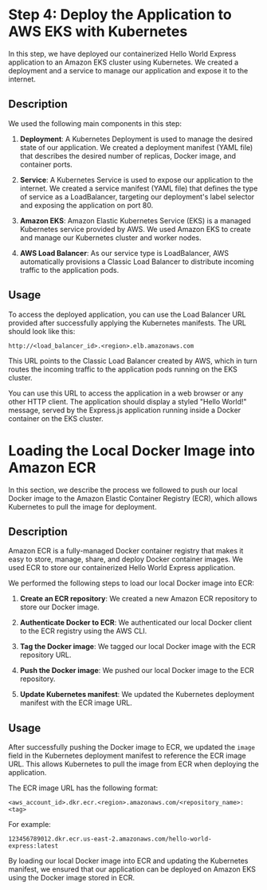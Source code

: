 # Step 4: Deploy the Application to AWS EKS with Kubernetes

In this step, we have deployed our containerized Hello World Express application to an Amazon EKS cluster using Kubernetes. We created a deployment and a service to manage our application and expose it to the internet.

## Description

We used the following main components in this step:

1. **Deployment**: A Kubernetes Deployment is used to manage the desired state of our application. We created a deployment manifest (YAML file) that describes the desired number of replicas, Docker image, and container ports.

2. **Service**: A Kubernetes Service is used to expose our application to the internet. We created a service manifest (YAML file) that defines the type of service as a LoadBalancer, targeting our deployment's label selector and exposing the application on port 80.

3. **Amazon EKS**: Amazon Elastic Kubernetes Service (EKS) is a managed Kubernetes service provided by AWS. We used Amazon EKS to create and manage our Kubernetes cluster and worker nodes.

4. **AWS Load Balancer**: As our service type is LoadBalancer, AWS automatically provisions a Classic Load Balancer to distribute incoming traffic to the application pods.

## Usage

To access the deployed application, you can use the Load Balancer URL provided after successfully applying the Kubernetes manifests. The URL should look like this:

```
http://<load_balancer_id>.<region>.elb.amazonaws.com
```

This URL points to the Classic Load Balancer created by AWS, which in turn routes the incoming traffic to the application pods running on the EKS cluster.

You can use this URL to access the application in a web browser or any other HTTP client. The application should display a styled "Hello World!" message, served by the Express.js application running inside a Docker container on the EKS cluster.


# Loading the Local Docker Image into Amazon ECR

In this section, we describe the process we followed to push our local Docker image to the Amazon Elastic Container Registry (ECR), which allows Kubernetes to pull the image for deployment.

## Description

Amazon ECR is a fully-managed Docker container registry that makes it easy to store, manage, share, and deploy Docker container images. We used ECR to store our containerized Hello World Express application.

We performed the following steps to load our local Docker image into ECR:

1. **Create an ECR repository**: We created a new Amazon ECR repository to store our Docker image.

2. **Authenticate Docker to ECR**: We authenticated our local Docker client to the ECR registry using the AWS CLI.

3. **Tag the Docker image**: We tagged our local Docker image with the ECR repository URL.

4. **Push the Docker image**: We pushed our local Docker image to the ECR repository.

5. **Update Kubernetes manifest**: We updated the Kubernetes deployment manifest with the ECR image URL.

## Usage

After successfully pushing the Docker image to ECR, we updated the `image` field in the Kubernetes deployment manifest to reference the ECR image URL. This allows Kubernetes to pull the image from ECR when deploying the application.

The ECR image URL has the following format:

```
<aws_account_id>.dkr.ecr.<region>.amazonaws.com/<repository_name>:<tag>
```

For example:

```
123456789012.dkr.ecr.us-east-2.amazonaws.com/hello-world-express:latest
```

By loading our local Docker image into ECR and updating the Kubernetes manifest, we ensured that our application can be deployed on Amazon EKS using the Docker image stored in ECR.
